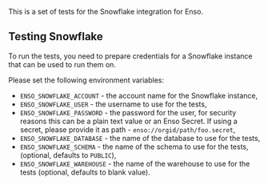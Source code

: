 This is a set of tests for the Snowflake integration for Enso.

## Testing Snowflake

To run the tests, you need to prepare credentials for a Snowflake instance that
can be used to run them on.

Please set the following environment variables:

- `ENSO_SNOWFLAKE_ACCOUNT` - the account name for the Snowflake instance,
- `ENSO_SNOWFLAKE_USER` - the username to use for the tests,
- `ENSO_SNOWFLAKE_PASSWORD` - the password for the user, for security reasons
  this can be a plain text value or an Enso Secret. If using a secret, please
  provide it as path - `enso://orgid/path/foo.secret`,
- `ENSO_SNOWFLAKE_DATABASE` - the name of the database to use for the tests,
- `ENSO_SNOWFLAKE_SCHEMA` - the name of the schema to use for the tests,
  (optional, defaults to `PUBLIC`),
- `ENSO_SNOWFLAKE_WAREHOUSE` - the name of the warehouse to use for the tests
  (optional, defaults to blank value).

